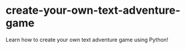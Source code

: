 # create-your-own-text-adventure-game
Learn how to create your own text adventure game using Python!
